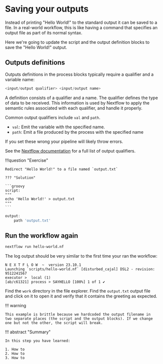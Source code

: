 # Saving your outputs

Instead of printing "Hello World!" to the standard output it can be saved to a file. In a real-world workflow, this is like having a command that specifies an output file as part of its normal syntax.

Here we're going to update the script and the output definition blocks to save the "Hello World!" output.

## Outputs definitions

Outputs definitions in the process blocks typically require a qualifier and a variable name:

```groovy
<input/output qualifier> <input/output name>
```

A definition consists of a qualifier and a name. The qualifier defines the type of data to be received. This information is used by Nextflow to apply the semantic rules associated with each qualifier, and handle it properly.
    
Common output qualifiers include `val` and `path`.

- `val`: Emit the variable with the specified name.
- `path`: Emit a file produced by the process with the specified name

If you set these wrong your pipeline will likely throw errors.

See the [Nextflow documentation](https://www.nextflow.io/docs/latest/process.html#outputs) for a full list of output qualifiers.

!!!question "Exercise"

    Redirect "Hello World!" to a file named `output.txt`

    ??? "Solution"

    ```groovy
    script:
    """
    echo 'Hello World!' > output.txt
    """
    ```

```groovy title="hello-world.nf"
output:
    path 'output.txt'
```

## Run the workflow again

```bash
nextflow run hello-world.nf
```

The log output should be very similar to the first time your ran the workflow:

```console title="Output"
N E X T F L O W  ~  version 23.10.1
Launching `scripts/hello-world.nf` [disturbed_cajal] DSL2 - revision: 9512241567
executor >  local (1)
[ab/c61321] process > SAYHELLO [100%] 1 of 1 ✔
```

Find the `work` directory in the file explorer. Find the `output.txt` output file and click on it to open it and verify that it contains the greeting as expected.

!!! warning

    This example is brittle because we hardcoded the output filename in two separate places (the script and the output blocks). If we change one but not the other, the script will break.

!!! abstract "Summary"

    In this step you have learned:  

    1. How to  
    2. How to 
    3. How to 
